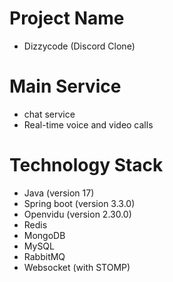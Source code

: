 # Project Name

- Dizzycode (Discord Clone)

# Main Service

- chat service
- Real-time voice and video calls

# Technology Stack

- Java (version 17)
- Spring boot (version 3.3.0)
- Openvidu (version 2.30.0)
- Redis
- MongoDB
- MySQL
- RabbitMQ
- Websocket (with STOMP)